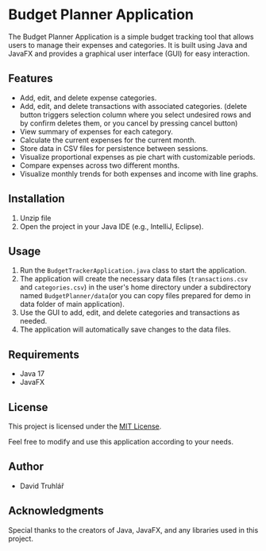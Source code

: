 # Budget Planner Application

The Budget Planner Application is a simple budget tracking tool that allows users to manage their expenses and categories. It is built using Java and JavaFX and provides a graphical user interface (GUI) for easy interaction.

## Features

- Add, edit, and delete expense categories.
- Add, edit, and delete transactions with associated categories. (delete button triggers selection column where you select undesired rows and by confirm deletes them, or you cancel by pressing cancel button)
- View summary of expenses for each category.
- Calculate the current expenses for the current month.
- Store data in CSV files for persistence between sessions.
- Visualize proportional expenses as pie chart with customizable periods.
- Compare expenses across two different months.
- Visualize monthly trends for both expenses and income with line graphs.

## Installation

1. Unzip file
2. Open the project in your Java IDE (e.g., IntelliJ, Eclipse).

## Usage

1. Run the `BudgetTrackerApplication.java` class to start the application.
2. The application will create the necessary data files (`transactions.csv` and `categories.csv`) in the user's home directory under a subdirectory named `BudgetPlanner/data`(or you can copy files prepared for demo in data folder of main application).
3. Use the GUI to add, edit, and delete categories and transactions as needed.
4. The application will automatically save changes to the data files.

## Requirements

- Java 17
- JavaFX

## License

This project is licensed under the [MIT License](LICENSE).

Feel free to modify and use this application according to your needs.

## Author

- David Truhlář

## Acknowledgments

Special thanks to the creators of Java, JavaFX, and any libraries used in this project.
